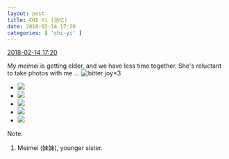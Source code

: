 ```yaml
---
layout: post
title: CHI Yi (池忆)
date: 2018-02-14 17:20
categories: [ 'chi-yi' ]
---
```


<div class="weibo-info">
  <a href="https://weibo.com/6117581836/G35SoxRNy">2018-02-14 17:20</a>
</div>

My *meimei* is getting elder, and we have less time together. She's reluctant to take photos with me … ![bitter joy](https://img.t.sinajs.cn/t4/appstyle/expression/ext/normal/2c/moren_yunbei_org.png)×3

<!-- more -->

<ul class="weibo-pic-list-2">
  <li class="weibo-pic">
    <a href="https://wx3.sinaimg.cn/mw690/006G0KuMly1fog3j31xp5j31sg2dsb2d.jpg"><img src="https://wx3.sinaimg.cn/thumb150/006G0KuMly1fog3j31xp5j31sg2dsb2d.jpg"/></a>
  </li>
  <li class="weibo-pic">
    <a href="https://wx2.sinaimg.cn/mw690/006G0KuMly1fog3j7myfyj32ds1sg4qt.jpg"><img src="https://wx2.sinaimg.cn/thumb150/006G0KuMly1fog3j7myfyj32ds1sg4qt.jpg"/></a>
  </li>
  <li class="weibo-pic">
    <a href="https://wx3.sinaimg.cn/mw690/006G0KuMly1fog3jbt75yj31sg2dsx6s.jpg"><img src="https://wx3.sinaimg.cn/thumb150/006G0KuMly1fog3jbt75yj31sg2dsx6s.jpg"/></a>
  </li>
  <li class="weibo-pic">
    <a href="https://wx1.sinaimg.cn/mw690/006G0KuMly1fog3jgzg4ij31sg2ds4qt.jpg"><img src="https://wx1.sinaimg.cn/thumb150/006G0KuMly1fog3jgzg4ij31sg2ds4qt.jpg"/></a>
  </li>
  <li class="weibo-pic">
    <a href="https://wx4.sinaimg.cn/mw690/006G0KuMly1fog3jl4h75j31sg2dsqv8.jpg"><img src="https://wx4.sinaimg.cn/thumb150/006G0KuMly1fog3jl4h75j31sg2dsqv8.jpg"/></a>
  </li>
</ul>

Note:
1. Meimei (妹妹), younger sister.
